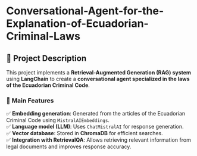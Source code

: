 # Conversational-Agent-for-the-Explanation-of-Ecuadorian-Criminal-Laws

## 📌 **Project Description**

This project implements a **Retrieval-Augmented Generation (RAG) system** using **LangChain** to create a **conversational agent specialized in the laws of the Ecuadorian Criminal Code**.

### 🔹 **Main Features**  

✅ **Embedding generation**: Generated from the articles of the Ecuadorian Criminal Code using `MistralAIEmbeddings`.  
✅ **Language model (LLM)**: Uses `ChatMistralAI` for response generation.  
✅ **Vector database**: Stored in **ChromaDB** for efficient searches.  
✅ **Integration with RetrievalQA**: Allows retrieving relevant information from legal documents and improves response accuracy.  

